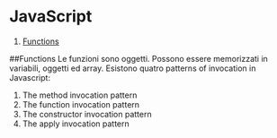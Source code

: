 # JavaScript
1. [Functions](#functions)

##Functions
Le funzioni sono oggetti. Possono essere memorizzati in variabili, oggetti ed array.
Esistono quatro patterns of invocation in Javascript:
1. The method invocation pattern
1. The function invocation pattern
1. The constructor invocation pattern
1. The apply invocation pattern
